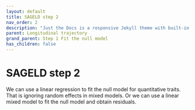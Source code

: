 ```yaml
---
layout: default
title: SAGELD step 2
nav_order: 2
description: "Just the Docs is a responsive Jekyll theme with built-in search that is easily customizable and hosted on GitHub Pages."
parent: Longitudinal trajectory
grand_parent: Step 1 Fit the null model
has_children: false
---
```



# **SAGELD step 2**

We can use a linear regression to fit the null model for quantitative traits. That is ignoring random effects in mixed models. Or we can use a linear mixed model to fit the null model and obtain residuals.
